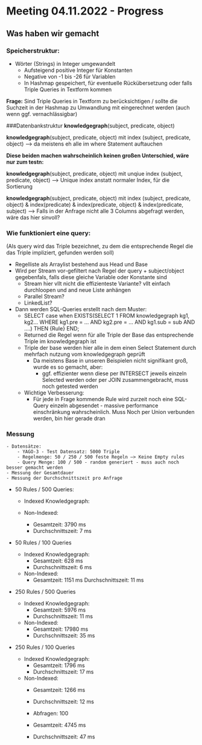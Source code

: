 # Meeting 04.11.2022 - Progress

## Was haben wir gemacht

### Speicherstruktur:
- Wörter (Strings) in Integer umgewandelt
    - Aufsteigend positive Integer für Konstanten
    - Negative von -1 bis -26 für Variablen
    - In Hashmap gespeichert, für eventuelle Rückübersetzung oder falls Triple Queries in Textform kommen

**Frage:** Sind Triple Queries in Textform zu berücksichtigen / sollte die Suchzeit in der Hashmap zu Umwandlung mit eingerechnet werden (auch wenn ggf. vernachlässigbar)

###Datenbankstruktur
**knowledgegraph**(subject, predicate, object)

**knowledgegraph**(subject, predicate, object) mit index (subject, predicate, object) —> da meistens eh alle im where Statement auftauchen

**Diese beiden machen wahrscheinlich keinen großen Unterschied, wäre nur zum testn:**

**knowledgegraph**(subject, predicate, object) mit unqiue index (subject, predicate, object) —> Unique index anstatt normaler Index, für die Sortierung

**knowledgegraph**(subject, predicate, object) mit index (subject, predicate, object) & index(predicate) & index(predicate, object) & index(predicate, subject) —> Falls in der Anfrage nicht alle 3 Columns abgefragt werden, wäre das hier sinvoll?
### Wie funktioniert eine query:
(Als query wird das Triple bezeichnet, zu dem die entsprechende Regel die das Triple impliziert, gefunden werden soll)

- Regelliste als Arraylist bestehend aus Head und Base
- Wird per Stream vor-gefiltert nach Regel der query + subject/object gegebenfals, falls diese gleiche Variable oder Konstante sind
    - Stream hier vllt nicht die effizienteste Variante? vllt einfach durchloopen und and neue Liste anhängen
    - Parallel Stream?
    - LinkedList?
- Dann werden SQL-Queries erstellt nach dem Muster:
    - SELECT case when EXISTS(SELECT 1 FROM knowledgegraph kg1, kg2… WHERE kg1.pre = … AND kg2.pre = … AND kg1.sub = sub AND ….) THEN {Rule} END;
    - Returned die Regel wenn für alle Triple der Base das entsprechende Triple im knowledgegraph ist
    - Triple der base werden hier alle in dem einen Select Statement durch mehrfach nutzung vom knowledgegraph geprüft
        - Da meistens Base in unseren Beispielen nicht signifikant groß, wurde es so gemacht, aber:
            - ggf. effizienter wenn diese per INTERSECT jeweils einzeln Selected werden oder per JOIN zusammengebracht, muss noch getested werden
    - Wichtige Verbesserung:
        - Für jede in Frage kommende Rule wird zurzeit noch eine SQL-Query einzeln abgesendet - massive performance einschränkung wahrscheinlich. Muss Noch per Union verbunden werden, bin hier gerade dran
### Messung

    - Datensätze:
        - YAGO-3 - Test Datensatz: 5000 Triple
        - Regelmenge: 50 / 250 / 500 feste Regeln —> Keine Empty rules
        - Query Menge: 100 / 500 - random generiert - muss auch noch besser gemacht werden
    - Messung der Gesamtdauer
    - Messung der Durchschnittszeit pro Anfrage

- 50 Rules / 500 Queries:

    - Indexed Knowledgegraph:

    - Non-Indexed:
        - Gesamtzeit: 3790 ms
        - Durchschnittszeit: 7 ms

- 50 Rules / 100 Queries
    - Indexed Knowledgegraph:
        - Gesamtzeit: 628 ms
        - Durchschnittszeit: 6 ms
    - Non-Indexed:
        - Gesamtzeit: 1151 ms
          Durchschnittszeit: 11 ms

- 250 Rules / 500 Queries
    - Indexed Knowledgegraph:
        - Gesamtzeit: 5976 ms
        - Durchschnittszeit: 11 ms
    - Non-Indexed:
        - Gesamtzeit: 17980 ms
        - Durchschnittszeit: 35 ms

- 250 Rules / 100 Queries
    - Indexed Knowledgegraph:
        - Gesamtzeit: 1796 ms
        - Durchschnittszeit: 17 ms
    - Non-Indexed:
        - Gesamtzeit: 1266 ms
        - Durchschnittszeit: 12 ms
        - Abfragen: 100

        - Gesamtzeit: 4745 ms
        - Durchschnittszeit: 47 ms